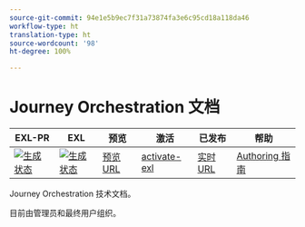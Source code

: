 ```yaml
---
source-git-commit: 94e1e5b9ec7f31a73874fa3e6c95cd18a118da46
workflow-type: ht
translation-type: ht
source-wordcount: '98'
ht-degree: 100%

---
```

# Journey Orchestration 文档

| EXL-PR | EXL | 预览 | 激活 | 已发布 | 帮助 |
|--- |--- |--- |--- |--- |--- |
| [![生成状态](https://docs.ci.corp.adobe.com/view/exl-pr/job/journeys.en_pr-exl/badge/icon)](https://docs.ci.corp.adobe.com/view/exl-pr/job/journeys.en_pr-exl/lastBuild/) | [![生成状态](https://docs.ci.corp.adobe.com/view/exl-pr/job/journeys.en_exl/lastBuild/badge/icon)](https://docs.ci.corp.adobe.com/view/exl-pr/job/journeys.en_exl/lastBuild/lastBuild) | [预览 URL](https://experienceleague.corp.adobe.com/docs/journeys/using/journey-orchestration-home.html?lang=zh-Hans) | [activate-exl](https://docs.ci.corp.adobe.com/job/activate-exl/build/) | [实时 URL](https://experienceleague.adobe.com/docs/journeys/using/journey-orchestration-home.html?lang=zh-Hans) | [Authoring 指南](https://experienceleague.adobe.com/docs/authoring-guide-exl/using/home.html?lang=zh-Hans) |

Journey Orchestration 技术文档。

目前由管理员和最终用户组织。
